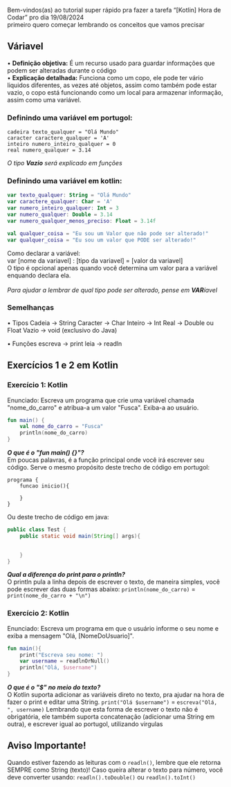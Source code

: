 Bem-vindos(as) ao tutorial super rápido pra fazer a tarefa “[Kotlin] Hora de Codar” pro dia 19/08/2024 <br/>
primeiro quero começar lembrando os conceitos que vamos precisar <br/>

## Váriavel
• **Definição objetiva:** 
   É um recurso usado para guardar informações que podem ser alteradas durante o código
<br/>
• **Explicação detalhada:** 
   Funciona como um copo, ele pode ter vário liquidos diferentes, as vezes até objetos, assim como também pode estar vazio, o copo está funcionando como um local para armazenar informação, assim como uma variável.

### Definindo uma variável em portugol:
```portugol
cadeira texto_qualquer = "Olá Mundo"
caracter caractere_qualquer = 'A'
inteiro numero_inteiro_qualquer = 0 
real numero_qualquer = 3.14
```
*O tipo **Vazio** será explicado em funções*

### Definindo uma variável em kotlin:
```kotlin
var texto_qualquer: String = "Olá Mundo"
var caractere_qualquer: Char = 'A'
var numero_inteiro_qualquer: Int = 3
var numero_qualquer: Double = 3.14
var numero_qualquer_menos_preciso: Float = 3.14f

val qualquer_coisa = "Eu sou um Valor que não pode ser alterado!"
var qualquer_coisa = "Eu sou um valor que PODE ser alterado!"
```
Como declarar a variável: <br/>
var [nome da variavel] : [tipo da variavel] = [valor da variavel] <br/>
O tipo é opcional apenas quando você determina um valor para a variável enquando declara ela.
<br/><br/>
*Para ajudar a lembrar de qual tipo pode ser alterado, pense em **VAR**íavel*

### Semelhanças
• Tipos
Cadeia → String
Caracter → Char
Inteiro → Int
Real → Double ou Float
Vazio → void (exclusivo do Java)

• Funções
escreva → print
leia → readln

## Exercícios 1 e 2 em Kotlin
### Exercício 1: Kotlin
Enunciado: Escreva um programa que crie uma variável chamada "nome_do_carro" e atribua-a um valor "Fusca". Exiba-a ao usuário.
```kotlin
fun main() {
    val nome_do_carro = "Fusca"
    println(nome_do_carro)
}
```
***O que é o "fun main() {}"?*** <br/>
Em poucas palavras, é a função principal onde você irá escrever seu código. Serve o mesmo propósito deste trecho de código em portugol:
```portugol
programa {
    funcao inicio(){

    }
}
```
Ou deste trecho de código em java:
```java
public class Test {
	public static void main(String[] args){

			
	}
}
```

***Qual a diferença do print para o println?*** <br/>
O println pula a linha depois de escrever o texto, de maneira simples, você pode escrever das duas formas abaixo:
`println(nome_do_carro)` = `print(nome_do_carro + "\n")`

### Exercício 2: Kotlin
Enunciado: Escreva um programa em que o usuário informe o seu nome e exiba a mensagem "Olá, [NomeDoUsuario]".
```kotlin
fun main(){
    print("Escreva seu nome: ")
    var username = readlnOrNull()
    println("Olá, $username")
}
```
***O que é o "$" no meio do texto?*** <br/>
O Kotlin suporta adicionar as variáveis direto no texto, pra ajudar na hora de fazer o print e editar uma String.
`print("Olá $username")` = `escreva("Olá, ", username)`
Lembrando que esta forma de escrever o texto não é obrigatória, ele também suporta concatenação (adicionar uma String em outra), e escrever igual ao portugol, utilizando virgulas

## Aviso Importante!
Quando estiver fazendo as leituras com o `readln()`, lembre que ele retorna SEMPRE como String (texto)! Caso queira alterar o texto para número, você deve converter usando: `readln().toDouble()` ou `readln().toInt()`
